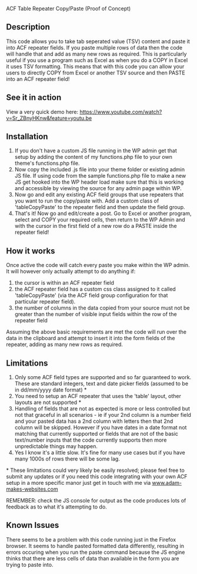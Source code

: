 ACF Table Repeater Copy/Paste (Proof of Concept)

Description
-----------
This code allows you to take tab seperated value (TSV) content and paste it into ACF repeater fields.  If you paste multiple rows of data then the code will handle that and add as many new rows as required.  This is particularly useful if you use a program such as Excel as when you do a COPY in Excel it uses TSV formatting.   This means that with this code you can allow your users to directly COPY from Excel or another TSV source and then PASTE into an ACF repeater field!


See it in action
----------------
View a very quick demo here: https://www.youtube.com/watch?v=Sr_ZBnyHKnw&feature=youtu.be


Installation
------------
1) If you don't have a custom JS file running in the WP admin get that setup by adding the content of my functions.php file to your own theme's functions.php file.
2) Now copy the included .js file into your theme folder or existing admin JS file.  If using code from the sample functions.php file to make a new JS get hooked into the WP header load make sure that this is working and accessible by viewing the source for any admin page within WP.
2) Now go and edit any existing ACF field groups that use repeaters that you want to run the copy/paste with.  Add a custom class of 'tableCopyPaste' to the repeater field and then update the field group.   
3) That's it!  Now go and edit/create a post.   Go to Excel or another program, select and COPY your required cells, then return to the WP Admin and with the cursor in the first field of a new row do a PASTE inside the repeater field!


How it works
------------
Once active the code will catch every paste you make within the WP admin.   It will however only actually attempt to do anything if:

1) the cursor is within an ACF repeater field 
2) the ACF repeater field has a custom css class assigned to it called 'tableCopyPaste' (via the ACF field group configuration for that particular repeater field).
3) the number of columns in the data copied from your source must not be greater than the number of visible input fields within the row of the repeater field

Assuming the above basic requirements are met the code will run over the data in the clipboard and attempt to insert it into the form fields of the repeater, adding as many new rows as required.



Limitations
------------
1) Only some ACF field types are supported and so far guaranteed to work.  These are standard integers, text and date picker fields (assumed to be in dd/mm/yyyy date format) *
2) You need to setup an ACF repeater that uses the 'table' layout, other layouts are not supported * 
3) Handling of fields that are not as expected is more or less controlled but not that graceful in all scenarios - ie if your 2nd column is a number field and your pasted data has a 2nd column with letters then that 2nd column will be skipped.  However if you have dates in a date format not matching that currently supported or fields that are not of the basic text/number inputs that the code currently supports then more unpredictable things may happen. 
4) Yes I know it's a little slow.   It's fine for many use cases but if you have many 1000s of rows there will be some lag.

\* These limitations could very likely be easily resolved; please feel free to submit any updates or if you need this code integrating with your own ACF setup in a more specific manor just get in touch with me via www.adam-makes-websites.com

REMEMBER: check the JS console for output as the code produces lots of feedback as to what it's attempting to do.



Known Issues
------------
There seems to be a problem with this code running just in the Firefox browser.  It seems to handle pasted formatted data differently, resulting in errors occuring when you run the paste command because the JS engine thinks that there are less cells of data than available in the form you are trying to paste into.   
